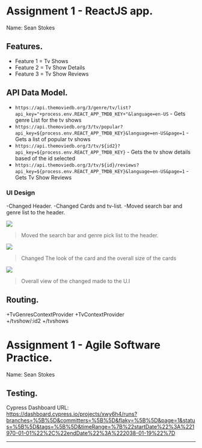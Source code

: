# Assignment 1 - ReactJS app.

Name: Sean Stokes

## Features.


 
 + Feature 1 = Tv Shows
 + Feature 2 = Tv Show Details
 + Feature 3 = Tv Show Reviews


## API Data Model.


+  `https://api.themoviedb.org/3/genre/tv/list?api_key="+process.env.REACT_APP_TMDB_KEY+"&language=en-US` -          Gets genre List for the tv shows
+  `https://api.themoviedb.org/3/tv/popular?api_key=${process.env.REACT_APP_TMDB_KEY}&language=en-US&page=1` -       Gets a list of popular tv shows
+  `https://api.themoviedb.org/3/tv/${id2}?api_key=${process.env.REACT_APP_TMDB_KEY}` - 			     Gets the tv show details based of the id selected
+  `https://api.themoviedb.org/3/tv/${id}/reviews?api_key=${process.env.REACT_APP_TMDB_KEY}&language=en-US&page=1` - Gets Tv Show Reviews


### UI Design

-Changed Header. 
-Changed Cards and tv-list.
-Moved search bar and genre list to the header.

![][header]
>Moved the search bar and genre pick list to the header.

![][newcard]
>Changed The look of the card and the overall size of the cards

![][overall]
>Overall view of the changed made to the U.I
## Routing.
+TvGenresContextProvider
+TvContextProvider       
+/tvshow/:id2
+/tvshows




# Assignment 1 - Agile Software Practice.

Name: Sean Stokes


## Testing.

Cypress Dashboard URL: https://dashboard.cypress.io/projects/xwy6h4/runs?branches=%5B%5D&committers=%5B%5D&flaky=%5B%5D&page=1&status=%5B%5D&tags=%5B%5D&timeRange=%7B%22startDate%22%3A%221970-01-01%22%2C%22endDate%22%3A%222038-01-19%22%7D




[header]: header.JPG
[newcard]: newcardlayout.jpg
[overall]: overallchange.jpg
---------------------------------

